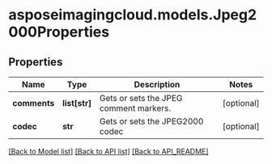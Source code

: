 # asposeimagingcloud.models.Jpeg2000Properties

## Properties
Name | Type | Description | Notes
------------ | ------------- | ------------- | -------------
**comments** | **list[str]** | Gets or sets the JPEG comment markers. | [optional] 
**codec** | **str** | Gets or sets the JPEG2000 codec | [optional] 

[[Back to Model list]](API_README.md#documentation-for-models) [[Back to API list]](API_README.md#documentation-for-api-endpoints) [[Back to API_README]](API_README.md)


